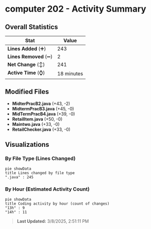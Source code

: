 # computer 202 - Activity Summary 

## Overall Statistics

| Stat                   | Value                                                             |
| ---------------------- | ----------------------------------------------------------------- |
| **Lines Added** (➕)   | 243                                          |
| **Lines Removed** (➖) | 2                                        |
| **Net Change** (↕)    | 241                |
| **Active Time** (⌚)   | 18 minutes |


## Modified Files
- **MidterPracB2.java** (+43, -2)
- **MidtermPracB3.java** (+45, -0)
- **MidTermPracB4.java** (+39, -0)
- **RetailItem.java** (+50, -0)
- **Maintwo.java** (+33, -0)
- **RetailChecker.java** (+33, -0)

## Visualizations

### By File Type (Lines Changed)

```mermaid
pie showData
title Lines changed by file type
".java" : 245
```

### By Hour (Estimated Activity Count)

```mermaid
pie showData
title Coding activity by hour (count of changes)
"13h" : 9
"14h" : 11
```


> **Last Updated:** 3/8/2025, 2:51:11 PM